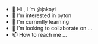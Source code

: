 - 👋 Hi , I ’m @jakoyi   
- 👀 I’m interested in pyton 
- 🌱 I’m currently learning  
- 💞️ I’m looking to collaborate on ...
- 📫 How to reach me ...

<!---
jakoyi/jakoyi is a ✨ special ✨ repository because its `README.md` (this file) appears on your GitHub profile.
You can click the Preview link to take a look at your changes.
--->
